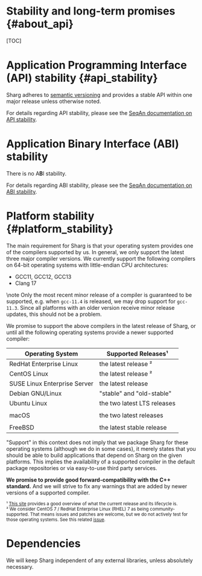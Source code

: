 # Stability and long-term promises {#about_api}

[TOC]

# Application Programming Interface (API) stability {#api_stability}

Sharg adheres to [semantic versioning](https://semver.org) and provides a stable API within
one major release unless otherwise noted.

For details regarding API stability, please see the
[SeqAn documentation on API stability](https://docs.seqan.de/seqan/3-master-user/about_api.html#api_stability).

# Application Binary Interface (ABI) stability

There is no A<strong>B</strong>I stability.

For details regarding ABI stability, please see the
[SeqAn documentation on ABI stability](https://docs.seqan.de/seqan/3-master-user/about_api.html#autotoc_md38).

# Platform stability {#platform_stability}

The main requirement for Sharg is that your operating system provides one of the compilers supported by us.
In general, we only support the latest three major compiler versions.
We currently support the following compilers on 64-bit operating systems with little-endian CPU architectures:
  * GCC11, GCC12, GCC13
  * Clang 17

\note Only the most recent minor release of a compiler is guaranteed to be supported, e.g. when `gcc-11.4` is released,
we may drop support for `gcc-11.3`. Since all platforms with an older version receive minor release updates,
this should not be a problem.

We promise to support the above compilers in the latest release of Sharg, or until all the following
operating systems provide a newer supported compiler:

| Operating System             | Supported Releases¹                    |
|------------------------------|----------------------------------------|
| RedHat Enterprise Linux      | the latest release ²                   |
| CentOS Linux                 | the latest release ²                   |
| SUSE Linux Enterprise Server | the latest release                     |
| Debian GNU/Linux             | "stable" and "old-stable"              |
| Ubuntu Linux                 | the two latest LTS releases            |
|                              |                                        |
| macOS                        | the two latest releases                |
|                              |                                        |
| FreeBSD                      | the latest stable release              |

"Support" in this context does not imply that we package Sharg for these operating systems (although we do in some
cases), it merely states that you should be able to build applications that depend on Sharg on the given platforms.
This implies the availability of a supported compiler in the default package repositories or via easy-to-use
third party services.

**We promise to provide good forward-compatibility with the C++ standard.** And we will strive to fix any warnings that
are added by newer versions of a supported compiler.

<small>¹ [This site](https://linuxlifecycle.com) provides a good overview of what the current release and its
lifecycle is.</small><br>
<small>² We consider CentOS 7 / RedHat Enterprise Linux (RHEL) 7 as being community-supported. That means issues and
patches are welcome, but we do not actively test for those operating systems. See this related
[issue](https://github.com/seqan/seqan3/issues/2244).</small>

# Dependencies

We will keep Sharg independent of any external libraries, unless absolutely necessary.
